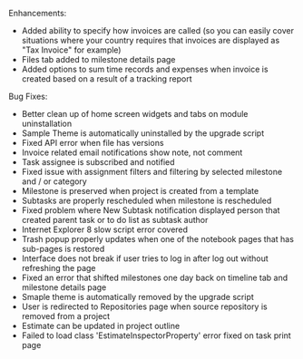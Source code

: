 Enhancements:

* Added ability to specify how invoices are called (so you can easily cover situations where your country requires that invoices are displayed as "Tax Invoice" for example)
* Files tab added to milestone details page
* Added options to sum time records and expenses when invoice is created based on a result of a tracking report

Bug Fixes:

* Better clean up of home screen widgets and tabs on module uninstallation
* Sample Theme is automatically uninstalled by the upgrade script
* Fixed API error when file has versions
* Invoice related email notifications show note, not comment
* Task assignee is subscribed and notified
* Fixed issue with assignment filters and filtering by selected milestone and / or category
* Milestone is preserved when project is created from a template
* Subtasks are properly rescheduled when milestone is rescheduled
* Fixed problem where New Subtask notification displayed person that created parent task or to do list as subtask author
* Internet Explorer 8 slow script error covered
* Trash popup properly updates when one of the notebook pages that has sub-pages is restored
* Interface does not break if user tries to log in after log out without refreshing the page
* Fixed an error that shifted milestones one day back on timeline tab and milestone details page
* Smaple theme is automatically removed by the upgrade script
* User is redirected to Repositories page when source repository is removed from a project
* Estimate can be updated in project outline
* Failed to load class 'EstimateInspectorProperty' error fixed on task print page